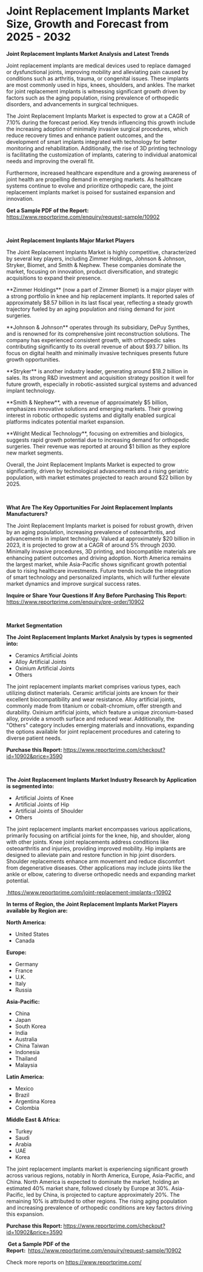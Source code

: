<p><h1>Joint Replacement Implants Market Size, Growth and Forecast from 2025 - 2032</h1></p><p><strong>Joint Replacement Implants Market Analysis and Latest Trends</strong></p>
<p><p>Joint replacement implants are medical devices used to replace damaged or dysfunctional joints, improving mobility and alleviating pain caused by conditions such as arthritis, trauma, or congenital issues. These implants are most commonly used in hips, knees, shoulders, and ankles. The market for joint replacement implants is witnessing significant growth driven by factors such as the aging population, rising prevalence of orthopedic disorders, and advancements in surgical techniques.</p><p>The Joint Replacement Implants Market is expected to grow at a CAGR of 7.10% during the forecast period. Key trends influencing this growth include the increasing adoption of minimally invasive surgical procedures, which reduce recovery times and enhance patient outcomes, and the development of smart implants integrated with technology for better monitoring and rehabilitation. Additionally, the rise of 3D printing technology is facilitating the customization of implants, catering to individual anatomical needs and improving the overall fit. </p><p>Furthermore, increased healthcare expenditure and a growing awareness of joint health are propelling demand in emerging markets. As healthcare systems continue to evolve and prioritize orthopedic care, the joint replacement implants market is poised for sustained expansion and innovation.</p></p>
<p><strong>Get a Sample PDF of the Report:&nbsp;</strong> <a href="https://www.reportprime.com/enquiry/request-sample/10902?utm_campaign=2723&utm_medium=2&utm_source=Github&utm_content=ia&utm_term=20032025&utm_id=joint-replacement-implants">https://www.reportprime.com/enquiry/request-sample/10902</a></p>
<p>&nbsp;</p>
<p><strong>Joint Replacement Implants Major Market Players</strong></p>
<p><p>The Joint Replacement Implants Market is highly competitive, characterized by several key players, including Zimmer Holdings, Johnson & Johnson, Stryker, Biomet, and Smith & Nephew. These companies dominate the market, focusing on innovation, product diversification, and strategic acquisitions to expand their presence.</p><p>**Zimmer Holdings** (now a part of Zimmer Biomet) is a major player with a strong portfolio in knee and hip replacement implants. It reported sales of approximately $8.57 billion in its last fiscal year, reflecting a steady growth trajectory fueled by an aging population and rising demand for joint surgeries.</p><p>**Johnson & Johnson** operates through its subsidiary, DePuy Synthes, and is renowned for its comprehensive joint reconstruction solutions. The company has experienced consistent growth, with orthopedic sales contributing significantly to its overall revenue of about $93.77 billion. Its focus on digital health and minimally invasive techniques presents future growth opportunities.</p><p>**Stryker** is another industry leader, generating around $18.2 billion in sales. Its strong R&D investment and acquisition strategy position it well for future growth, especially in robotic-assisted surgical systems and advanced implant technology.</p><p>**Smith & Nephew**, with a revenue of approximately $5 billion, emphasizes innovative solutions and emerging markets. Their growing interest in robotic orthopedic systems and digitally enabled surgical platforms indicates potential market expansion.</p><p>**Wright Medical Technology**, focusing on extremities and biologics, suggests rapid growth potential due to increasing demand for orthopedic surgeries. Their revenue was reported at around $1 billion as they explore new market segments.</p><p>Overall, the Joint Replacement Implants Market is expected to grow significantly, driven by technological advancements and a rising geriatric population, with market estimates projected to reach around $22 billion by 2025.</p></p>
<p>&nbsp;</p>
<p><strong>What Are The Key Opportunities For Joint Replacement Implants Manufacturers?</strong></p>
<p><p>The Joint Replacement Implants market is poised for robust growth, driven by an aging population, increasing prevalence of osteoarthritis, and advancements in implant technology. Valued at approximately $20 billion in 2023, it is projected to grow at a CAGR of around 5% through 2030. Minimally invasive procedures, 3D printing, and biocompatible materials are enhancing patient outcomes and driving adoption. North America remains the largest market, while Asia-Pacific shows significant growth potential due to rising healthcare investments. Future trends include the integration of smart technology and personalized implants, which will further elevate market dynamics and improve surgical success rates.</p></p>
<p><strong>Inquire or Share Your Questions If Any Before Purchasing This Report:</strong> <a href="https://www.reportprime.com/enquiry/pre-order/10902?utm_campaign=2723&utm_medium=2&utm_source=Github&utm_content=ia&utm_term=20032025&utm_id=joint-replacement-implants">https://www.reportprime.com/enquiry/pre-order/10902</a></p>
<p>&nbsp;</p>
<p><strong>Market Segmentation</strong></p>
<p><strong>The Joint Replacement Implants Market Analysis by types is segmented into:</strong></p>
<p><ul><li>Ceramics Artificial Joints</li><li>Alloy Artificial Joints</li><li>Oxinium Artificial Joints</li><li>Others</li></ul></p>
<p><p>The joint replacement implants market comprises various types, each utilizing distinct materials. Ceramic artificial joints are known for their excellent biocompatibility and wear resistance. Alloy artificial joints, commonly made from titanium or cobalt-chromium, offer strength and durability. Oxinium artificial joints, which feature a unique zirconium-based alloy, provide a smooth surface and reduced wear. Additionally, the "Others" category includes emerging materials and innovations, expanding the options available for joint replacement procedures and catering to diverse patient needs.</p></p>
<p><strong>Purchase this Report:&nbsp;</strong><a href="https://www.reportprime.com/checkout?id=10902&price=3590&utm_campaign=2723&utm_medium=2&utm_source=Github&utm_content=ia&utm_term=20032025&utm_id=joint-replacement-implants">https://www.reportprime.com/checkout?id=10902&price=3590</a></p>
<p>&nbsp;</p>
<p><strong>The Joint Replacement Implants Market Industry Research by Application is segmented into:</strong></p>
<p><ul><li>Artificial Joints of Knee</li><li>Artificial Joints of Hip</li><li>Artificial Joints of Shoulder</li><li>Others</li></ul></p>
<p><p>The joint replacement implants market encompasses various applications, primarily focusing on artificial joints for the knee, hip, and shoulder, along with other joints. Knee joint replacements address conditions like osteoarthritis and injuries, providing improved mobility. Hip implants are designed to alleviate pain and restore function in hip joint disorders. Shoulder replacements enhance arm movement and reduce discomfort from degenerative diseases. Other applications may include joints like the ankle or elbow, catering to diverse orthopedic needs and expanding market potential.</p></p>
<p><a href="https://www.reportprime.com/joint-replacement-implants-r10902?utm_campaign=2723&utm_medium=2&utm_source=Github&utm_content=ia&utm_term=20032025&utm_id=joint-replacement-implants">&nbsp;https://www.reportprime.com/joint-replacement-implants-r10902</a></p>
<p><strong>In terms of Region, the Joint Replacement Implants Market Players available by Region are:</strong></p>
<p>
    <p> <strong> North America: </strong>
        <ul>
            <li>United States</li>
            <li>Canada</li>
        </ul>
        </p> 
    <p> <strong> Europe: </strong>
        <ul>
            <li>Germany</li>
            <li>France</li>
            <li>U.K.</li>
            <li>Italy</li>
            <li>Russia</li>
        </ul>
        </p> 
    <p> <strong> Asia-Pacific: </strong>
        <ul>
            <li>China</li>
            <li>Japan</li>
            <li>South Korea</li>
            <li>India</li>
            <li>Australia</li>
            <li>China Taiwan</li>
            <li>Indonesia</li>
            <li>Thailand</li>
            <li>Malaysia</li>
        </ul>
        </p> 
    <p> <strong> Latin America: </strong>
        <ul>
            <li>Mexico</li>
            <li>Brazil</li>
            <li>Argentina Korea</li>
            <li>Colombia</li>
        </ul>
        </p> 
    <p> <strong> Middle East & Africa: </strong>
        <ul>
            <li>Turkey</li>
            <li>Saudi</li>
            <li>Arabia</li>
            <li>UAE</li>
            <li>Korea</li>
        </ul>
    </p>
    </p>
<p><p>The joint replacement implants market is experiencing significant growth across various regions, notably in North America, Europe, Asia-Pacific, and China. North America is expected to dominate the market, holding an estimated 40% market share, followed closely by Europe at 30%. Asia-Pacific, led by China, is projected to capture approximately 20%. The remaining 10% is attributed to other regions. The rising aging population and increasing prevalence of orthopedic conditions are key factors driving this expansion.</p></p>
<p><strong>Purchase this Report: </strong><a href="https://www.reportprime.com/checkout?id=10902&price=3590&utm_campaign=2723&utm_medium=2&utm_source=Github&utm_content=ia&utm_term=20032025&utm_id=joint-replacement-implants">https://www.reportprime.com/checkout?id=10902&price=3590</a></p>
<p>&nbsp;<strong>Get a Sample PDF of the Report:&nbsp;&nbsp;</strong><a href="https://www.reportprime.com/enquiry/request-sample/10902?utm_campaign=2723&utm_medium=2&utm_source=Github&utm_content=ia&utm_term=20032025&utm_id=joint-replacement-implants">https://www.reportprime.com/enquiry/request-sample/10902</a></p>
<p><strong></strong></p>
<p>Check more reports on <a href="https://www.reportprime.com/?utm_campaign=2723&utm_medium=2&utm_source=Github&utm_content=ia&utm_term=20032025&utm_id=joint-replacement-implants">https://www.reportprime.com/</a></p>